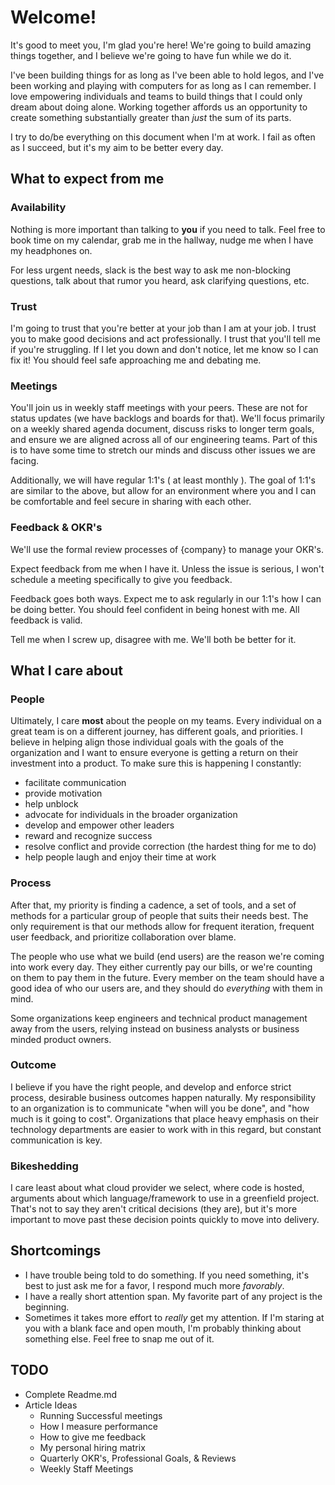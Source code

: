 # Welcome!
It's good to meet you, I'm glad you're here! We're going to build amazing things together, and I believe we're going to have fun while we do it.

I've been building things for as long as I've been able to hold legos, and I've been working and playing with computers for as long as I can remember. I love empowering individuals and teams to build things that I could only dream about doing alone. Working together affords us an opportunity to create something substantially greater than _just_ the sum of its parts. 

I try to do/be everything on this document when I'm at work. I fail as often as I succeed, but it's my aim to be better every day. 

## What to expect from me

### Availability
Nothing is more important than talking to **you** if you need to talk. Feel free to book time on my calendar, grab me in the hallway, nudge me when I have my headphones on.

For less urgent needs, slack is the best way to ask me non-blocking questions, talk about that rumor you heard, ask clarifying questions, etc. 

### Trust
I'm going to trust that you're better at your job than I am at your job. I trust you to make good decisions and act professionally. I trust that you'll tell me if you're struggling. If I let you down and don't notice, let me know so I can fix it! You should feel safe approaching me and debating me. 

### Meetings
You'll join us in weekly staff meetings with your peers. These are not for status updates (we have backlogs and boards for that). We'll focus primarily on a weekly shared agenda document, discuss risks to longer term goals, and ensure we are aligned across all of our engineering teams. Part of this is to have some time to stretch our minds and discuss other issues we are facing.

Additionally, we will have regular 1:1's ( at least monthly ). The goal of 1:1's are similar to the above, but allow for an environment where you and I can be comfortable and feel secure in sharing with each other. 

### Feedback & OKR's
We'll use the formal review processes of {company} to manage your OKR's.

Expect feedback from me when I have it. Unless the issue is serious, I won't schedule a meeting specifically to give you feedback.

Feedback goes both ways. Expect me to ask regularly in our 1:1's how I can be doing better. You should feel confident in being honest with me. All feedback is valid.

Tell me when I screw up, disagree with me. We'll both be better for it.

## What I care about

### People
Ultimately, I care **most** about the people on my teams. Every individual on a great team is on a different journey, has different goals, and priorities. I believe in helping align those individual goals with the goals of the organization and I want to ensure everyone is getting a return on their investment into a product. To make sure this is happening I constantly:

* facilitate communication
* provide motivation 
* help unblock 
* advocate for individuals in the broader organization 
* develop and empower other leaders
* reward and recognize success
* resolve conflict and provide correction (the hardest thing for me to do)
* help people laugh and enjoy their time at work

### Process
After that, my priority is finding a cadence, a set of tools, and a set of methods for a particular group of people that suits their needs best. The only requirement is that our methods allow for frequent iteration, frequent user feedback, and prioritize collaboration over blame. 

The people who use what we build (end users) are the reason we're coming into work every day. They either currently pay our bills, or we're counting on them to pay them in the future. Every member on the team should have a good idea of who our users are, and they should do *everything* with them in mind. 

Some organizations keep engineers and technical product management away from the users, relying instead on business analysts or business minded product owners.

### Outcome
I believe if you have the right people, and develop and enforce strict process, desirable business outcomes happen naturally. My responsibility to an organization is to communicate "when will you be done", and "how much is it going to cost". Organizations that place heavy emphasis on their technology departments are easier to work with in this regard, but constant communication is key. 

### Bikeshedding
I care least about what cloud provider we select, where code is hosted, arguments about which language/framework to use in a greenfield project. That's not to say they aren't critical decisions (they are), but it's more important to move past these decision points quickly to move into delivery. 

## Shortcomings
* I have trouble being told to do something. If you need something, it's best to just ask me for a favor, I respond much more *favorably*.
* I have a really short attention span. My favorite part of any project is the beginning. 
* Sometimes it takes more effort to *really* get my attention. If I'm staring at you with a blank face and open mouth, I'm probably thinking about something else. Feel free to snap me out of it.

## TODO
* Complete Readme.md
* Article Ideas
  * Running Successful meetings
  * How I measure performance
  * How to give me feedback
  * My personal hiring matrix
  * Quarterly OKR's, Professional Goals, & Reviews
  * Weekly Staff Meetings
